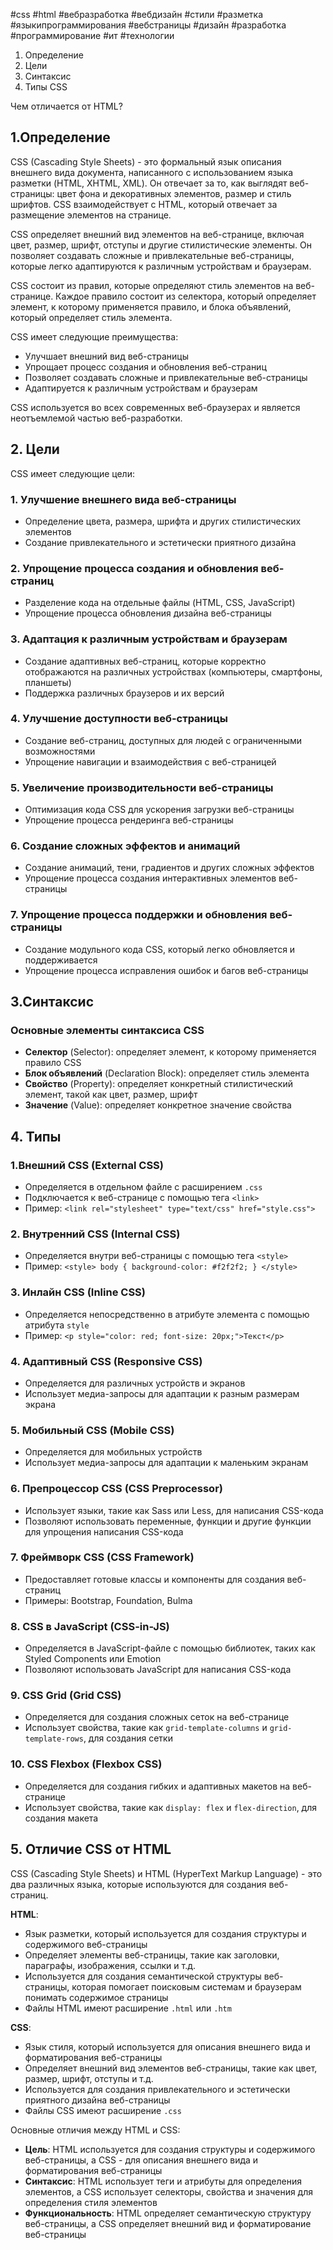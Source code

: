 #css #html #вебразработка #вебдизайн #стили #разметка #языкипрограммирования #вебстраницы #дизайн #разработка #программирование #ит #технологии
1. Определение
2. Цели
3. Синтаксис 
4. Типы CSS 

Чем отличается от HTML?

## 1.Определение
 CSS (Cascading Style Sheets) - это формальный язык описания внешнего вида документа, написанного с использованием языка разметки (HTML, XHTML, XML). Он отвечает за то, как выглядят веб-страницы: цвет фона и декоративных элементов, размер и стиль шрифтов. CSS взаимодействует с HTML, который отвечает за размещение элементов на странице.

CSS определяет внешний вид элементов на веб-странице, включая цвет, размер, шрифт, отступы и другие стилистические элементы. Он позволяет создавать сложные и привлекательные веб-страницы, которые легко адаптируются к различным устройствам и браузерам.

CSS состоит из правил, которые определяют стиль элементов на веб-странице. Каждое правило состоит из селектора, который определяет элемент, к которому применяется правило, и блока объявлений, который определяет стиль элемента.

CSS имеет следующие преимущества:

- Улучшает внешний вид веб-страницы
- Упрощает процесс создания и обновления веб-страниц
- Позволяет создавать сложные и привлекательные веб-страницы
- Адаптируется к различным устройствам и браузерам

CSS используется во всех современных веб-браузерах и является неотъемлемой частью веб-разработки.

## 2. Цели
 CSS имеет следующие цели:

### 1. Улучшение внешнего вида веб-страницы

- Определение цвета, размера, шрифта и других стилистических элементов
- Создание привлекательного и эстетически приятного дизайна

### 2. Упрощение процесса создания и обновления веб-страниц

- Разделение кода на отдельные файлы (HTML, CSS, JavaScript)
- Упрощение процесса обновления дизайна веб-страницы

### 3. Адаптация к различным устройствам и браузерам

- Создание адаптивных веб-страниц, которые корректно отображаются на различных устройствах (компьютеры, смартфоны, планшеты)
- Поддержка различных браузеров и их версий

### 4. Улучшение доступности веб-страницы

- Создание веб-страниц, доступных для людей с ограниченными возможностями
- Упрощение навигации и взаимодействия с веб-страницей

### 5. Увеличение производительности веб-страницы

- Оптимизация кода CSS для ускорения загрузки веб-страницы
- Упрощение процесса рендеринга веб-страницы

### 6. Создание сложных эффектов и анимаций

- Создание анимаций, тени, градиентов и других сложных эффектов
- Упрощение процесса создания интерактивных элементов веб-страницы

### 7. Упрощение процесса поддержки и обновления веб-страницы

- Создание модульного кода CSS, который легко обновляется и поддерживается
- Упрощение процесса исправления ошибок и багов веб-страницы

## 3.Синтаксис
### Основные элементы синтаксиса CSS

- **Селектор** (Selector): определяет элемент, к которому применяется правило CSS
- **Блок объявлений** (Declaration Block): определяет стиль элемента
- **Свойство** (Property): определяет конкретный стилистический элемент, такой как цвет, размер, шрифт
- **Значение** (Value): определяет конкретное значение свойства


## 4. Типы 
### 1.Внешний CSS (External CSS)

- Определяется в отдельном файле с расширением `.css`
- Подключается к веб-странице с помощью тега `<link>`
- Пример: `<link rel="stylesheet" type="text/css" href="style.css">`

### 2. Внутренний CSS (Internal CSS)

- Определяется внутри веб-страницы с помощью тега `<style>`
- Пример: `<style> body { background-color: #f2f2f2; } </style>`

### 3. Инлайн CSS (Inline CSS)

- Определяется непосредственно в атрибуте элемента с помощью атрибута `style`
- Пример: `<p style="color: red; font-size: 20px;">Текст</p>`

### 4. Адаптивный CSS (Responsive CSS)

- Определяется для различных устройств и экранов
- Использует медиа-запросы для адаптации к разным размерам экрана

### 5. Мобильный CSS (Mobile CSS)

- Определяется для мобильных устройств
- Использует медиа-запросы для адаптации к маленьким экранам

### 6. Препроцессор CSS (CSS Preprocessor)

- Использует языки, такие как Sass или Less, для написания CSS-кода
- Позволяют использовать переменные, функции и другие функции для упрощения написания CSS-кода

### 7. Фреймворк CSS (CSS Framework)

- Предоставляет готовые классы и компоненты для создания веб-страниц
- Примеры: Bootstrap, Foundation, Bulma

### 8. CSS в JavaScript (CSS-in-JS)

- Определяется в JavaScript-файле с помощью библиотек, таких как Styled Components или Emotion
- Позволяют использовать JavaScript для написания CSS-кода

### 9. CSS Grid (Grid CSS)

- Определяется для создания сложных сеток на веб-странице
- Использует свойства, такие как `grid-template-columns` и `grid-template-rows`, для создания сетки

### 10. CSS Flexbox (Flexbox CSS)

- Определяется для создания гибких и адаптивных макетов на веб-странице
- Использует свойства, такие как `display: flex` и `flex-direction`, для создания макета

## 5. Отличие CSS от HTML
CSS (Cascading Style Sheets) и HTML (HyperText Markup Language) - это два различных языка, которые используются для создания веб-страниц.

**HTML**:

- Язык разметки, который используется для создания структуры и содержимого веб-страницы
- Определяет элементы веб-страницы, такие как заголовки, параграфы, изображения, ссылки и т.д.
- Используется для создания семантической структуры веб-страницы, которая помогает поисковым системам и браузерам понимать содержимое страницы
- Файлы HTML имеют расширение `.html` или `.htm`

**CSS**:

- Язык стиля, который используется для описания внешнего вида и форматирования веб-страницы
- Определяет внешний вид элементов веб-страницы, такие как цвет, размер, шрифт, отступы и т.д.
- Используется для создания привлекательного и эстетически приятного дизайна веб-страницы
- Файлы CSS имеют расширение `.css`

Основные отличия между HTML и CSS:

- **Цель**: HTML используется для создания структуры и содержимого веб-страницы, а CSS - для описания внешнего вида и форматирования веб-страницы
- **Синтаксис**: HTML использует теги и атрибуты для определения элементов, а CSS использует селекторы, свойства и значения для определения стиля элементов
- **Функциональность**: HTML определяет семантическую структуру веб-страницы, а CSS определяет внешний вид и форматирование веб-страницы